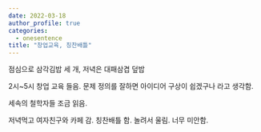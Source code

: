 ```yaml
---
date: 2022-03-18
author_profile: true
categories:
  - onesentence
title: "창업교육, 칭찬배틀"
---
```


점심으로 삼각김밥 세 개, 저녁은 대패삼겹 덮밥

2시~5시 창업 교육 들음. 문제 정의를 잘하면 아이디어 구상이 쉽겠구나 라고 생각함.

세속의 철학자들 조금 읽음.

저녁먹고 여자친구와 카페 감. 칭찬배틀 함. 놀려서 울림. 너무 미안함.